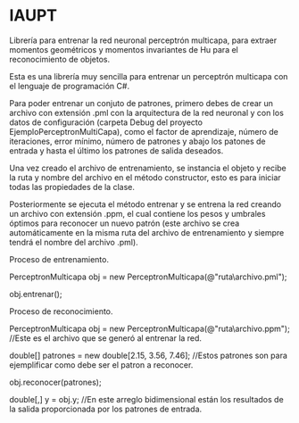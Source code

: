 # IAUPT
Librería para entrenar la red neuronal perceptrón multicapa, para extraer momentos geométricos y momentos invariantes de Hu para el reconocimiento de objetos.

Esta es una librería muy sencilla para entrenar un perceptrón multicapa con el lenguaje de programación C#.

Para poder entrenar un conjuto de patrones, primero debes de crear un archivo con extensión .pml con la arquitectura de la red neuronal y con los datos de configuración (carpeta Debug del proyecto EjemploPerceptronMultiCapa), como el factor de aprendizaje, número de iteraciones, error mínimo, número de patrones y abajo los patones de entrada y hasta el último los patrones de salida deseados.

Una vez creado el archivo de entrenamiento, se instancia el objeto y recibe la ruta y nombre del archivo en el método constructor, esto es para iniciar todas las propiedades de la clase.

Posteriormente se ejecuta el método entrenar y se entrena la red creando un archivo con extensión .ppm, el cual contiene los pesos y umbrales óptimos para reconocer un nuevo patrón (este archivo se crea automáticamente en la misma ruta del archivo de entrenamiento y siempre tendrá el nombre del archivo .pml).

Proceso de entrenamiento.

PerceptronMulticapa obj = new PerceptronMulticapa(@"ruta\archivo.pml");

obj.entrenar();


Proceso de reconocimiento.

PerceptronMulticapa obj = new PerceptronMulticapa(@"ruta\archivo.ppm"); //Este es el archivo que se generó al entrenar la red.

double[] patrones = new double[2.15, 3.56, 7.46]; //Estos patrones son para ejemplificar como debe ser el patron a reconocer.

obj.reconocer(patrones);

double[,] y = obj.y; //En este arreglo bidimensional están los resultados de la salida proporcionada por los patrones de entrada.


